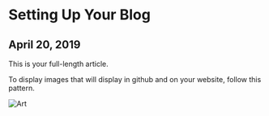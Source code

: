 # Setting Up Your Blog
## April 20, 2019

This is your full-length article.

To display images that will display in github and
on your website, follow this pattern.

![Art](artboard.png?raw=true)
